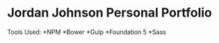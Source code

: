 Jordan Johnson Personal Portfolio
==================
Tools Used:
*NPM
*Bower
*Gulp
*Foundation 5
*Sass
